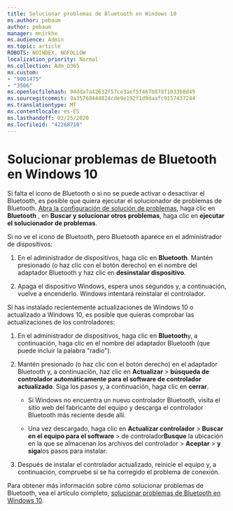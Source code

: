 ```yaml
---
title: Solucionar problemas de Bluetooth en Windows 10
ms.author: pebaum
author: pebaum
manager: mnirkhe
ms.audience: Admin
ms.topic: article
ROBOTS: NOINDEX, NOFOLLOW
localization_priority: Normal
ms.collection: Adm_O365
ms.custom:
- "9001475"
- "3506"
ms.openlocfilehash: 94dda7a42632f57ce3aef5f467b87df1033b8d49
ms.sourcegitcommit: 9a35768444824cde9e192f1d9daafc9157437244
ms.translationtype: MT
ms.contentlocale: es-ES
ms.lasthandoff: 02/25/2020
ms.locfileid: "42268710"
---
```

# <a name="fix-bluetooth-problems-in-windows-10"></a>Solucionar problemas de Bluetooth en Windows 10

Si falta el icono de Bluetooth o si no se puede activar o desactivar el Bluetooth, es posible que quiera ejecutar el solucionador de problemas de Bluetooth. [Abra la configuración de solución de problemas](ms-settings:troubleshoot), haga clic en **Bluetooth** , en **Buscar y solucionar otros problemas**, haga clic en **ejecutar el solucionador de problemas**.

Si no ve el icono de Bluetooth, pero Bluetooth aparece en el administrador de dispositivos:

1. En el administrador de dispositivos, haga clic en **Bluetooth**. Mantén presionado (o haz clic con el botón derecho) en el nombre del adaptador Bluetooth y haz clic en **desinstalar dispositivo**.

2. Apaga el dispositivo Windows, espera unos segundos y, a continuación, vuelve a encenderlo. Windows intentará reinstalar el controlador.

Si has instalado recientemente actualizaciones de Windows 10 o actualizado a Windows 10, es posible que quieras comprobar las actualizaciones de los controladores:

1. En el administrador de dispositivos, haga clic en **Bluetooth**y, a continuación, haga clic en el nombre del adaptador Bluetooth (que puede incluir la palabra "radio").

2. Mantén presionado (o haz clic con el botón derecho) en el adaptador Bluetooth y, a continuación, haz clic en **Actualizar** > **búsqueda de controlador automáticamente para el software de controlador actualizado**. Siga los pasos y, a continuación, haga clic en **cerrar**.

      - Si Windows no encuentra un nuevo controlador Bluetooth, visita el sitio web del fabricante del equipo y descarga el controlador Bluetooth más reciente desde allí.

    - Una vez descargado, haga clic en **Actualizar controlador** > **Buscar en el equipo para el software** > de controlador**Busque** la ubicación en la que se almacenan los archivos del controlador > **Aceptar** > **y siga**los pasos para instalar.

3. Después de instalar el controlador actualizado, reinicie el equipo y, a continuación, compruebe si se ha corregido el problema de conexión.

Para obtener más información sobre cómo solucionar problemas de Bluetooth, vea el artículo completo, [solucionar problemas de Bluetooth en Windows 10](https://support.microsoft.com/help/14169/windows-10-fix-bluetooth-problems).
